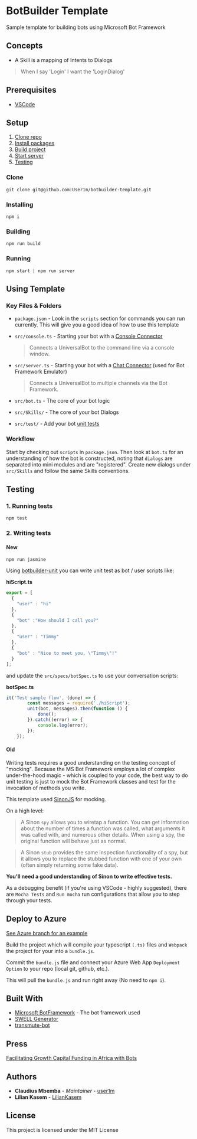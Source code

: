 # BotBuilder Template

Sample template for building bots using Microsoft Bot Framework

## Concepts
* A Skill is a mapping of Intents to Dialogs

 > When I say 'Login' I want the 'LoginDialog'


## Prerequisites

* [VSCode](https://code.visualstudio.com/)

## Setup
1. [Clone repo](#clone)
2. [Install packages](#installing)
3. [Build project](#building)
4. [Start server](#running)
5. [Testing](#testing)

### Clone

```
git clone git@github.com:User1m/botbuilder-template.git
```

### Installing

```
npm i
```

### Building

```
npm run build
```

### Running

```
npm start | npm run server
```

## Using Template

### Key Files & Folders

* `package.json` - Look in the `scripts` section for commands you can run currently. This will give you a good idea of how to use this template

* `src/console.ts` - Starting your bot with a [Console Connector](https://docs.botframework.com/en-us/node/builder/chat-reference/classes/_botbuilder_d_.consoleconnector)

	> Connects a UniversalBot to the command line via a console window.

* `src/server.ts` - Starting your bot with a [Chat Connector](https://docs.botframework.com/en-us/node/builder/chat-reference/classes/_botbuilder_d_.chatconnector.html) (used for Bot Framework Emulator)

	> Connects a UniversalBot to multiple channels via the Bot Framework.

* `src/bot.ts` - The core of your bot logic
* `src/Skills/` - The core of your bot Dialogs
* `src/test/` - Add your bot [unit tests](#testing)

### Workflow

Start by checking out `scripts` in `package.json`.
Then look at `bot.ts` for an understanding of how the bot is constructed, noting that `dialogs` are separated into mini modules and are "registered". Create new dialogs under `src/Skills` and follow the same Skills conventions.


## Testing

### 1. Running tests

```
npm test
```

### 2. Writing tests

#### New

```
npm run jasmine
```

Using [botbuilder-unit](https://github.com/gudwin/botbuilder-unit) you can write unit test as bot / user scripts like:

**hiScript.ts**

```js
export = [
  {
    "user" : "hi"
  },
  {
    "bot" :"How should I call you?"
  },
  {
    "user" : "Timmy"
  },
  {
    "bot" : "Nice to meet you, \"Timmy\"!"
  }
];
```

and update the `src/specs/botSpec.ts` to use your conversation scripts:

**botSpec.ts**

```js
it('Test sample flow', (done) => {
        const messages = require('./hiScript');
        unit(bot, messages).then(function () {
            done();
        }).catch((error) => {
            console.log(error);
        });
    });
```


#### Old

Writing tests requires a good understanding on the testing concept of "mocking". Because the MS Bot Framework employs a lot of complex under-the-hood magic - which is coupled to your code, the best way to do unit testing is just to mock the Bot Framework classes and test for the invocation of methods you write.

This template used [SinonJS](http://sinonjs.org/releases/v1.17.6/) for mocking.

On a high level:

> A Sinon `spy` allows you to wiretap a function.  You can get information about the number of times a function was called, what arguments it was called with, and numerous other details.  When using a spy, the original function will behave just as normal.

> A Sinon `stub` provides the same inspection functionality of a spy, but it allows you to replace the stubbed function with one of your own (often simply returning some fake data).

**You'll need a good understanding of Sinon to write effective tests.**

As a debugging benefit (if you're using VSCode - highly suggested), there are `Mocha Tests` and `Run mocha` run configurations that allow you to step through your tests.


## Deploy to Azure

[See Azure branch for an example](https://github.com/user1m/botbuilder-template/tree/azure)


Build the project which will compile your typescript `(.ts)` files and `Webpack` the project for your into a `bundle.js`.

Commit the `bundle.js` file and connect your Azure Web App `Deployment Option` to your repo (local git, github, etc.).

This will pull the `bundle.js` and run right away (No need to `npm i`).


## Built With

* [Microsoft BotFramework](https://dev.botframework.com) - The bot framework used
* [SWELL Generator](https://github.com/swellaby/generator-swell/blob/master/docs/CHATBOT.md)
* [transmute-bot](https://github.com/transmute-industries/transmute-bot)


## Press
[Facilitating Growth Capital Funding in Africa with Bots](https://www.microsoft.com/developerblog/2017/07/19/facilitating-growth-capital-funding-africa-bots/)


## Authors

* **Claudius Mbemba** - *Maintainer* - [user1m](https://github.com/user1m)
* **Lilian Kasem** - [LilianKasem](https://github.com/LilianKasem)

## License

This project is licensed under the MIT License


